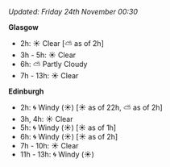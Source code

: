 *Updated: Friday 24th November 00:30*

**Glasgow**

* 2h: :sunny: Clear [:partly_sunny: as of 2h]
* 3h - 5h: :sunny: Clear
* 6h: :partly_sunny: Partly Cloudy
* 7h - 13h: :sunny: Clear

**Edinburgh**

* 2h: :cyclone: Windy (:sunny:) [:sunny: as of 22h, :partly_sunny: as of 2h]
* 3h, 4h: :sunny: Clear
* 5h: :cyclone: Windy (:sunny:) [:sunny: as of 1h]
* 6h: :cyclone: Windy (:sunny:) [:sunny: as of 2h]
* 7h - 10h: :sunny: Clear
* 11h - 13h: :cyclone: Windy (:sunny:)
